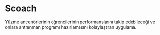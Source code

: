 # Scoach

Yüzme antrenörlerinin öğrencilerinin performanslarını takip edebileceği ve onlara antrenman programı hazırlamasını kolaylaştıran uygulama.
